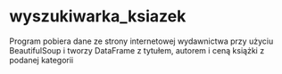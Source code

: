 # wyszukiwarka_ksiazek
Program pobiera dane ze strony internetowej wydawnictwa przy użyciu BeautifulSoup i tworzy DataFrame z tytułem, autorem i ceną książki z podanej kategorii
